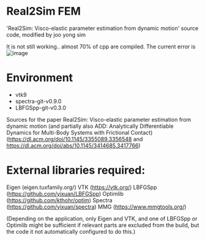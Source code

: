 # Real2Sim FEM
'Real2Sim: Visco-elastic parameter estimation from dynamic motion' source code, modified by joo yong sim

It is not still working.. almost 70% of cpp are compiled.
The current error is 
![image](https://github.com/user-attachments/assets/f672e16c-0a52-4030-889d-4ca324e46c59)


# Environment 
- vtk9
- spectra-git-v0.9.0
- LBFGSpp-git-v0.3.0

Sources for the paper Real2Sim: Visco-elastic parameter estimation from dynamic motion (and partially also ADD: Analytically Differentiable Dynamics for Multi-Body Systems with Frictional Contact)
(https://dl.acm.org/doi/10.1145/3355089.3356548 and https://dl.acm.org/doi/abs/10.1145/3414685.3417766)

# External libraries required:
Eigen (eigen.tuxfamily.org/)
VTK (https://vtk.org/)
LBFGSpp (https://github.com/yixuan/LBFGSpp)
Optimlib (https://github.com/kthohr/optim)
Spectra (https://github.com/yixuan/spectra)
MMG (https://www.mmgtools.org/)

(Depending on the application, only Eigen and VTK, and one of LBFGSpp or Optimlib might be sufficient if relevant parts are excluded from the build, but the code it not automatically configured to do this.)
